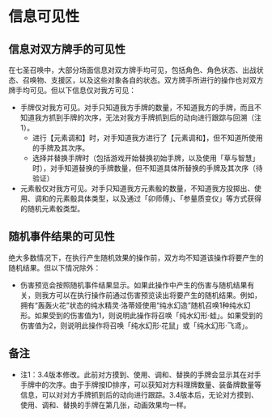 # 信息可见性

## 信息对双方牌手的可见性
在七圣召唤中，大部分场面信息对双方牌手均可见，包括角色、角色状态、出战状态、召唤物、支援区，以及这些对象各自的状态。双方牌手所进行的操作也对双方牌手均可见。但以下信息仅对我方可见：

- 手牌仅对我方可见。对手只知道我方手牌的数量，不知道我方的手牌，而且不知道我方抓到手牌的次序，无法对我方手牌抓到后的动向进行跟踪与回溯（注1）。
  - 进行【元素调和】时，对手知道我方进行了【元素调和】，但不知道所使用的手牌及其次序。
  - 选择并替换手牌时（包括游戏开始替换初始手牌，以及使用「草与智慧」时），对手知道替换的手牌数量，但不知道具体所替换的手牌及其次序（待验证）
- 元素骰仅对我方可见。对手只知道我方元素骰的数量，不知道我方投掷出、使用、调和的元素骰具体类型，以及通过「卯师傅」、「参量质变仪」等方式获得的随机元素骰类型。
  
## 随机事件结果的可见性
绝大多数情况下，在执行产生随机效果的操作前，双方均不知道该操作将要产生的随机结果。但以下情况除外：
- 伤害预览会按照随机事件结果显示。如果此操作中产生的伤害与随机结果有关，则我方可以在执行操作前通过伤害预览读出将要产生的随机结果。例如，拥有“轰轰火花”状态的纯水精灵·洛蒂娅使用“纯水幻造”随机召唤1种纯水幻形。如果受到的伤害值为1，则说明此操作将召唤「纯水幻形·蛙」。如果受到的伤害值为2，则说明此操作将召唤「纯水幻形·花鼠」或「纯水幻形·飞鸢」。

## 备注
- 注1：3.4版本修改。此前对方摸到、使用、调和、替换的手牌会显示其在对手手牌中的次序。由于手牌按ID排序，可以获知对方料理牌数量、装备牌数量等信息，可以对对方手牌抓到后的动向进行跟踪。3.4版本后，无论对方摸到、使用、调和、替换的手牌在第几张，动画效果均一样。